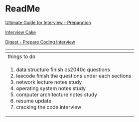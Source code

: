 # ReadMe

[Ultimate Guide for Interview - Preparation ](https://learntocodewith.me/posts/technical-interview/)

[Interview Cake ](https://www.interviewcake.com/table-of-contents)

[Digest - Prepare Coding Interview ](https://www.nushackers.org/2017/09/digest-preparing-for-a-coding-interview/)

<table>
  <thead>
    <tr>
      <th style="text-align:left"></th>
    </tr>
  </thead>
  <tbody>
    <tr>
      <td style="text-align:left">things to do</td>
    </tr>
    <tr>
      <td style="text-align:left">
        <ol>
          <li>data structure finish cs2040c questions</li>
          <li>leecode finish the questions under each sections</li>
          <li>network lecture notes study</li>
          <li>operating system notes study</li>
          <li>computer architecture notes study</li>
          <li>resume update</li>
          <li>cracking the code interview</li>
        </ol>
      </td>
    </tr>
  </tbody>
</table>

